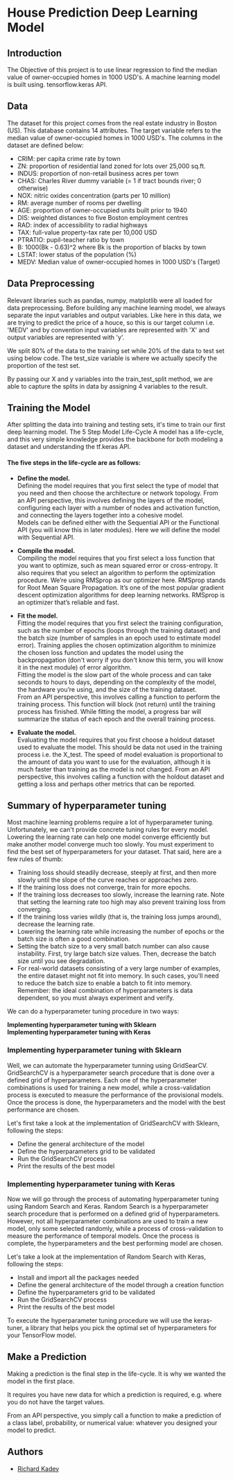 # House Prediction Deep Learning Model
## Introduction
The Objective of this project is to use linear regression to find the median value of owner-occupied homes in 1000 USD's. A machine learning model is built using. tensorflow.keras API.

## Data
The dataset for this project comes from the real estate industry in Boston (US). This database contains 14 attributes. The target variable refers to the median value of owner-occupied homes in 1000 USD's. The columns in the dataset are defined below:
- CRIM: per capita crime rate by town
- ZN: proportion of residential land zoned for lots over 25,000 sq.ft.
- INDUS: proportion of non-retail business acres per town
- CHAS: Charles River dummy variable (= 1 if tract bounds river; 0 otherwise)
- NOX: nitric oxides concentration (parts per 10 million)
- RM: average number of rooms per dwelling
- AGE: proportion of owner-occupied units built prior to 1940
- DIS: weighted distances to five Boston employment centres
- RAD: index of accessibility to radial highways
- TAX: full-value property-tax rate per 10,000 USD
- PTRATIO: pupil-teacher ratio by town
- B: 1000(Bk - 0.63)^2 where Bk is the proportion of blacks by town
- LSTAT: lower status of the population (%)
- MEDV: Median value of owner-occupied homes in 1000 USD's (Target)

## Data Preprocessing
Relevant libraries such as pandas, numpy, matplotlib were all loaded for data preprocessing. Before building any machine learning model, we always separate the input variables and output variables. Like here in this data, we are trying to predict the price of a houce, so this is our target column i.e. 'MEDV' and by convention input variables are represented with 'X' and output variables are represented with 'y'.

We split 80% of the data to the training set while 20% of the data to test set using below code. The test_size variable is where we actually specify the proportion of the test set.

By passing our X and y variables into the train_test_split method, we are able to capture the splits in data by assigning 4 variables to the result.

## Training the Model
After splitting the data into training and testing sets, it's time to train our first deep learning model.
The 5 Step Model Life-Cycle
A model has a life-cycle, and this very simple knowledge provides the backbone for both modeling a dataset and understanding the tf.keras API.

#### The five steps in the life-cycle are as follows:

- <strong> Define the model.</strong><br>
Defining the model requires that you first select the type of model that you need and then choose the architecture or network topology.
From an API perspective, this involves defining the layers of the model, configuring each layer with a number of nodes and activation function, and connecting the layers together into a cohesive model.<br>
Models can be defined either with the Sequential API or the Functional API (you will know this in later modules). Here we will define the model with Sequential API.

- <strong> Compile the model.</strong><br>
Compiling the model requires that you first select a loss function that you want to optimize, such as mean squared error or cross-entropy.
It also requires that you select an algorithm to perform the optimization procedure. We’re using RMSprop as our optimizer here. RMSprop stands for Root Mean Square Propagation. It’s one of the most popular gradient descent optimization algorithms for deep learning networks. RMSprop is an optimizer that’s reliable and fast.

- <strong> Fit the model.</strong><br>
Fitting the model requires that you first select the training configuration, such as the number of epochs (loops through the training dataset) and the batch size (number of samples in an epoch used to estimate model error).
Training applies the chosen optimization algorithm to minimize the chosen loss function and updates the model using the backpropagation (don't worry if you don't know this term, you will know it in the next module) of error algorithm.<br>
Fitting the model is the slow part of the whole process and can take seconds to hours to days, depending on the complexity of the model, the hardware you’re using, and the size of the training dataset.<br>
From an API perspective, this involves calling a function to perform the training process. This function will block (not return) until the training process has finished. While fitting the model, a progress bar will summarize the status of each epoch and the overall training process.

- <strong> Evaluate the model.</strong><br>
Evaluating the model requires that you first choose a holdout dataset used to evaluate the model. This should be data not used in the training process i.e. the X_test.
The speed of model evaluation is proportional to the amount of data you want to use for the evaluation, although it is much faster than training as the model is not changed. From an API perspective, this involves calling a function with the holdout dataset and getting a loss and perhaps other metrics that can be reported.<br>

## Summary of hyperparameter tuning
Most machine learning problems require a lot of hyperparameter tuning. Unfortunately, we can't provide concrete tuning rules for every model. Lowering the learning rate can help one model converge efficiently but make another model converge much too slowly. You must experiment to find the best set of hyperparameters for your dataset. That said, here are a few rules of thumb:<br>

- Training loss should steadily decrease, steeply at first, and then more slowly until the slope of the curve reaches or approaches zero.
- If the training loss does not converge, train for more epochs.
- If the training loss decreases too slowly, increase the learning rate. Note that setting the learning rate too high may also prevent training loss from converging.
- If the training loss varies wildly (that is, the training loss jumps around), decrease the learning rate.
- Lowering the learning rate while increasing the number of epochs or the batch size is often a good combination.
- Setting the batch size to a very small batch number can also cause instability. First, try large batch size values. Then, decrease the batch size until you see degradation.
- For real-world datasets consisting of a very large number of examples, the entire dataset might not fit into memory. In such cases, you'll need to reduce the batch size to enable a batch to fit into memory.<br>
Remember: the ideal combination of hyperparameters is data dependent, so you must always experiment and verify.

We can do a hyperparameter tuning procedure in two ways:

<strong>Implementing hyperparameter tuning with Sklearn</strong><br>
<strong>Implementing hyperparameter tuning with Keras</strong><br>

### Implementing hyperparameter tuning with Sklearn<br>
Well, we can automate the hyperparameter tunning using GridSearCV. GridSearchCV is a hyperparameter search procedure that is done over a defined grid of hyperparameters. Each one of the hyperparameter combinations is used for training a new model, while a cross-validation process is executed to measure the performance of the provisional models. Once the process is done, the hyperparameters and the model with the best performance are chosen.

Let's first take a look at the implementation of GridSearchCV with Sklearn, following the steps:

- Define the general architecture of the model
- Define the hyperparameters grid to be validated
- Run the GridSearchCV process
- Print the results of the best model

### Implementing hyperparameter tuning with Keras<br>
Now we will go through the process of automating hyperparameter tuning using Random Search and Keras. Random Search is a hyperparameter search procedure that is performed on a defined grid of hyperparameters. However, not all hyperparameter combinations are used to train a new model, only some selected randomly, while a process of cross-validation to measure the performance of temporal models. Once the process is complete, the hyperparameters and the best performing model are chosen.

Let's take a look at the implementation of Random Search with Keras, following the steps:

- Install and import all the packages needed
- Define the general architecture of the model through a creation function
- Define the hyperparameters grid to be validated
- Run the GridSearchCV process
- Print the results of the best model

To execute the hyperparameter tuning procedure we will use the keras-tuner, a library that helps you pick the optimal set of hyperparameters for your TensorFlow model.

## Make a Prediction<br>
Making a prediction is the final step in the life-cycle. It is why we wanted the model in the first place.

It requires you have new data for which a prediction is required, e.g. where you do not have the target values.

From an API perspective, you simply call a function to make a prediction of a class label, probability, or numerical value: whatever you designed your model to predict.

## Authors
- [Richard Kadey](https://linktr.ee/rkadey)
